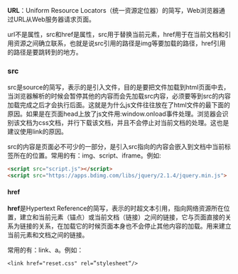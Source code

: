 **URL**：Uniform Resource Locators（统一资源定位器）的简写，Web浏览器通过URL从Web服务器请求页面。

url不是属性，src和href是属性，src用于替换当前元素，href用于在当前文档和引用资源之间确立联系，也就是说src引用的路径是img等要加载的路径，href引用的路径是要跳转到的地方。

### **src**

src是source的简写，表示的是引入文件，目的是要把文件加载到html页面中去，当浏览器解析的时候会暂停其他的内容而会先加载src内容，必须要等到src的内容加载完成之后才会执行后面。这就是为什么js文件往往放在了html文件的最下面的原因。如果是在页面head上放了js文件用:window.onload事件处理。浏览器会识别该文档为css文档，并行下载该文档，并且不会停止对当前文档的处理。这也是建议使用link的原因。

src的内容是页面必不可少的一部分，是引入src指向的内容会嵌入到文档中当前标签所在的位置。常用的有：img、script、iframe。例如:

```html
<script src="script.js"></script> 
<script src="https://apps.bdimg.com/libs/jquery/2.1.4/jquery.min.js"> 
```

#### href

**href**是Hypertext Reference的简写，表示的时超文本引用，指向网络资源所在位置，建立和当前元素（锚点）或当前文档（链接）之间的链接，它与页面直接的关系为链接的关系，在加载它的时候页面本身也不会停止其他内容的加载。用来建立当前元素和文档之间的链接。

常用的有：link、a。例如：

```
<link href="reset.css" rel=”stylesheet“/>
```
